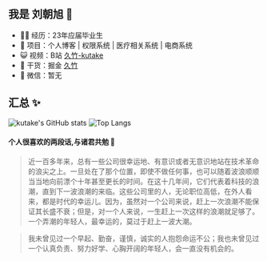 ## 我是 刘朝旭 👋


- 👨‍💻 经历：23年应届毕业生
- 🏡 项目：个人博客 | 权限系统 | 医疗相关系统 | 电商系统
- 😺 视频：B站 [久竹-kutake](https://space.bilibili.com/477099493)
- 🌱 干货：掘金 [久竹](https://juejin.cn/user/460035935712205)
- 💬 微信：暂无

##  汇总 ✨

![kutake's GitHub stats](https://github-readme-stats.vercel.app/api?username=kutake&hide_title=true&hide_border=true&show_icons=true&include_all_commits=true&bg_color=0,EC6C6C,FFD479,FFFC79,73FA79&theme=graywhite&locale=cn)
![Top Langs](https://github-readme-stats.vercel.app/api/top-langs/?username=kutake&hide_border=true&layout=compact&bg_color=0,73FA79,73FDFF,D783FF&theme=graywhite&locale=cn)

#### 个人很喜欢的两段话,与诸君共勉 👭

>  近一百多年来，总有一些公司很幸运地、有意识或者无意识地站在技术革命的浪尖之上。一旦处在了那个位置，即使不做任何事，也可以随着波浪顺顺当当地向前漂个十年甚至更长的时间。在这十几年间，它们代表着科技的浪潮，直到下一波浪潮的来临。这些公司里的人，无论职位高低，在外人看来，都是时代的幸运儿。因为，虽然对一个公司来说，赶上一次浪潮不能保证其长盛不衰；但是，对一个人来说，一生赶上一次这样的浪潮就足够了。一个弄潮的年轻人，最幸运的，莫过于赶上一波大潮。

>  我未曾见过一个早起、勤奋，谨慎，诚实的人抱怨命运不公；我也未曾见过一个认真负责、努力好学、心胸开阔的年轻人，会一直没有机会的。
